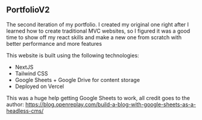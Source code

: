 ## PortfolioV2
The second iteration of my portfolio. I created my original one right after I learned how to create traditional MVC websites, so I figured it was a good time to show off my react skills and make a new one from scratch with better performance and more features

This website is built using the following technologies:
 - NextJS
 - Tailwind CSS
 - Google Sheets + Google Drive for content storage
 - Deployed on Vercel

This was a huge help getting Google Sheets to work, all credit goes to the author: https://blog.openreplay.com/build-a-blog-with-google-sheets-as-a-headless-cms/